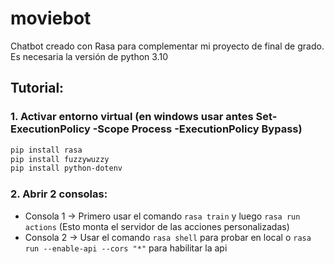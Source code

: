# moviebot
Chatbot creado con Rasa para complementar mi proyecto de final de grado. Es necesaria la versión de python 3.10

## Tutorial:
### 1. Activar entorno virtual (en windows usar antes Set-ExecutionPolicy -Scope Process -ExecutionPolicy Bypass)

```bash
pip install rasa
pip install fuzzywuzzy
pip install python-dotenv
```

### 2. Abrir 2 consolas:
- Consola 1 -> Primero usar el comando `rasa train` y luego `rasa run actions` (Esto monta el servidor de las acciones personalizadas)
- Consola 2 -> Usar el comando `rasa shell` para probar en local o `rasa run --enable-api --cors "*"` para habilitar la api
